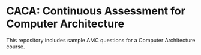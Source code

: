 # CACA: Continuous Assessment for Computer Architecture 

This repository includes sample AMC questions for a Computer Architecture course. 

